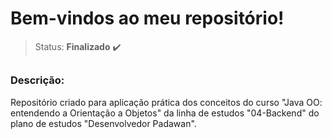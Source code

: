 # Bem-vindos ao meu repositório!

>Status: **Finalizado** ✔️

##

### **Descrição:** 

Repositório criado para aplicação prática dos conceitos do curso "Java OO: entendendo a Orientação a Objetos" da linha de estudos "04-Backend" do plano de estudos "Desenvolvedor Padawan".
